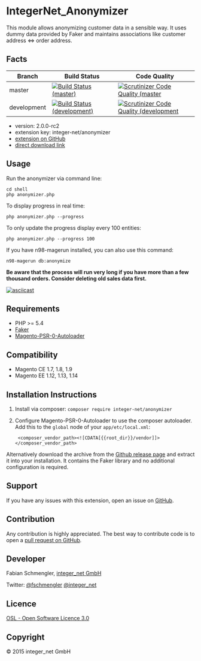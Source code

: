 IntegerNet_Anonymizer
=====================
This module allows anonymizing customer data in a sensible way. It uses dummy data provided by Faker and maintains associations like customer address <=> order address.

Facts
-----

| Branch | Build Status | Code Quality |
| ------ | ------------ | ------------ |
| master | [![Build Status (master)](https://travis-ci.org/integer-net/Anonymizer.svg?branch=master)](https://travis-ci.org/integer-net/Anonymizer) | [![Scrutinizer Code Quality (master](https://scrutinizer-ci.com/g/integer-net/Anonymizer/badges/quality-score.png?b=master)](https://scrutinizer-ci.com/g/integer-net/Anonymizer/?branch=master) |
| development | [![Build Status (development)](https://travis-ci.org/integer-net/Anonymizer.svg?branch=development)](https://travis-ci.org/integer-net/Anonymizer) | [![Scrutinizer Code Quality (development](https://scrutinizer-ci.com/g/integer-net/Anonymizer/badges/quality-score.png?b=development)](https://scrutinizer-ci.com/g/integer-net/Anonymizer/?branch=development) |

- version: 2.0.0-rc2
- extension key: integer-net/anonymizer
- [extension on GitHub](https://github.com/integer-net/Anonymizer)
- [direct download link](https://github.com/integer-net/Anonymizer/archive/master.zip)

Usage
-----------
Run the anonymizer via command line:

    cd shell
    php anonymizer.php
	
To display progress in real time:

    php anonymizer.php --progress
	
To only update the progress display every 100 entities:

    php anonymizer.php --progress 100

If you have n98-magerun installed, you can also use this command:

    n98-magerun db:anonymize

**Be aware that the process will run very long if you have more than a few thousand orders. Consider deleting old sales data first.**
	
[![asciicast](https://asciinema.org/a/9j4kylm874s4legd8ddbj494m.png)](https://asciinema.org/a/9j4kylm874s4legd8ddbj494m)


Requirements
------------
- PHP >= 5.4
- [Faker](https://github.com/fzaninotto/faker)
- [Magento-PSR-0-Autoloader](https://github.com/magento-hackathon/Magento-PSR-0-Autoloader)

Compatibility
-------------
- Magento CE 1.7, 1.8, 1.9
- Magento EE 1.12, 1.13, 1.14

Installation Instructions
-------------------------
1. Install via composer: `composer require integer-net/anonymizer`
2. Configure Magento-PSR-0-Autoloader to use the composer autoloader. Add this to the `global` node of your `app/etc/local.xml`:

        <composer_vendor_path><![CDATA[{{root_dir}}/vendor]]></composer_vendor_path>

Alternatively download the archive from the [Github release page](https://github.com/integer-net/Anonymizer/releases) and extract it into your installation. It contains the Faker library and no additional configuration is required.

Support
-------
If you have any issues with this extension, open an issue on [GitHub](https://github.com/integer-net/Anonymizer/issues).

Contribution
------------
Any contribution is highly appreciated. The best way to contribute code is to open a [pull request on GitHub](https://help.github.com/articles/using-pull-requests).

Developer
---------
Fabian Schmengler, [integer_net GmbH](http://www.integer-net.de)

Twitter: [@fschmengler](https://twitter.com/fschmengler) [@integer_net](https://twitter.com/integer_net)

Licence
-------
[OSL - Open Software Licence 3.0](http://opensource.org/licenses/osl-3.0.php)

Copyright
---------
© 2015 integer_net GmbH
